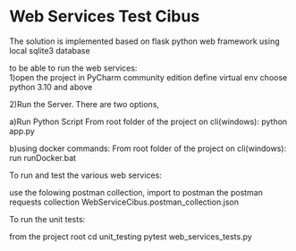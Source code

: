 # Web Services Test Cibus

The solution is implemented based on flask python web framework
using local sqlite3 database

to be able to run the web services:  
1)open the project in PyCharm community edition
  define virtual env
  choose python 3.10 and above

2)Run the Server.
There are two options,

a)Run Python Script
From root folder of the project on cli(windows):
python app.py

b)using docker commands:
From root folder of the project on cli(windows):
run runDocker.bat

To run and test the various web services:

use the folowing postman collection,
import to postman the postman requests collection
WebServiceCibus.postman_collection.json

To run the unit tests:

from the project root
cd unit_testing
pytest web_services_tests.py
